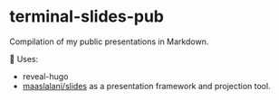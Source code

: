 # terminal-slides-pub
Compilation of my public presentations in Markdown.

🔧  Uses:

- reveal-hugo
-  [maaslalani/slides](https://github.com/maaslalani/slides) as a presentation framework and projection tool.

